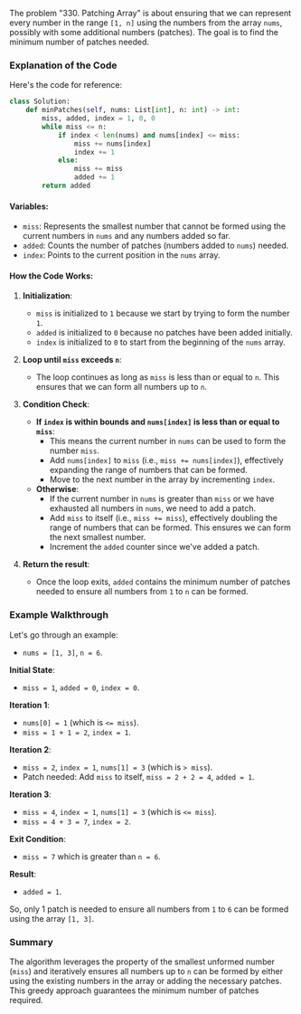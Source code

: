 The problem "330. Patching Array" is about ensuring that we can represent every number in the range `[1, n]` using the numbers from the array `nums`, possibly with some additional numbers (patches). The goal is to find the minimum number of patches needed.

### Explanation of the Code

Here's the code for reference:

```python
class Solution:
    def minPatches(self, nums: List[int], n: int) -> int:
        miss, added, index = 1, 0, 0
        while miss <= n:
            if index < len(nums) and nums[index] <= miss:
                miss += nums[index]
                index += 1
            else:
                miss += miss
                added += 1
        return added
```

#### Variables:
- `miss`: Represents the smallest number that cannot be formed using the current numbers in `nums` and any numbers added so far.
- `added`: Counts the number of patches (numbers added to `nums`) needed.
- `index`: Points to the current position in the `nums` array.

#### How the Code Works:

1. **Initialization**:
   - `miss` is initialized to `1` because we start by trying to form the number `1`.
   - `added` is initialized to `0` because no patches have been added initially.
   - `index` is initialized to `0` to start from the beginning of the `nums` array.

2. **Loop until `miss` exceeds `n`**:
   - The loop continues as long as `miss` is less than or equal to `n`. This ensures that we can form all numbers up to `n`.

3. **Condition Check**:
   - **If `index` is within bounds and `nums[index]` is less than or equal to `miss`**:
     - This means the current number in `nums` can be used to form the number `miss`.
     - Add `nums[index]` to `miss` (i.e., `miss += nums[index]`), effectively expanding the range of numbers that can be formed.
     - Move to the next number in the array by incrementing `index`.
   - **Otherwise**:
     - If the current number in `nums` is greater than `miss` or we have exhausted all numbers in `nums`, we need to add a patch.
     - Add `miss` to itself (i.e., `miss += miss`), effectively doubling the range of numbers that can be formed. This ensures we can form the next smallest number.
     - Increment the `added` counter since we've added a patch.

4. **Return the result**:
   - Once the loop exits, `added` contains the minimum number of patches needed to ensure all numbers from `1` to `n` can be formed.

### Example Walkthrough

Let's go through an example:

- `nums = [1, 3]`, `n = 6`.

**Initial State**:
- `miss = 1`, `added = 0`, `index = 0`.

**Iteration 1**:
- `nums[0] = 1` (which is `<= miss`).
- `miss = 1 + 1 = 2`, `index = 1`.

**Iteration 2**:
- `miss = 2`, `index = 1`, `nums[1] = 3` (which is `> miss`).
- Patch needed: Add `miss` to itself, `miss = 2 + 2 = 4`, `added = 1`.

**Iteration 3**:
- `miss = 4`, `index = 1`, `nums[1] = 3` (which is `<= miss`).
- `miss = 4 + 3 = 7`, `index = 2`.

**Exit Condition**:
- `miss = 7` which is greater than `n = 6`.

**Result**:
- `added = 1`.

So, only 1 patch is needed to ensure all numbers from `1` to `6` can be formed using the array `[1, 3]`.

### Summary
The algorithm leverages the property of the smallest unformed number (`miss`) and iteratively ensures all numbers up to `n` can be formed by either using the existing numbers in the array or adding the necessary patches. This greedy approach guarantees the minimum number of patches required.
